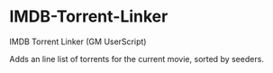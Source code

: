 IMDB-Torrent-Linker
===================

IMDB Torrent Linker (GM UserScript)

Adds an line list of torrents for the current movie, sorted by seeders.
